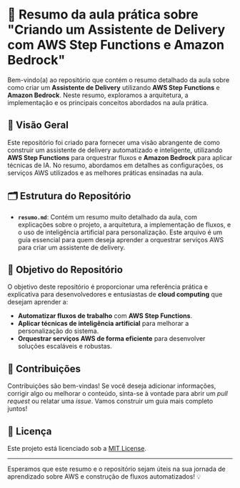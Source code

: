 # 📝 Resumo da aula prática sobre "Criando um Assistente de Delivery com AWS Step Functions e Amazon Bedrock"

Bem-vindo(a) ao repositório que contém o resumo detalhado da aula sobre como criar um **Assistente de Delivery** utilizando **AWS Step Functions** e **Amazon Bedrock**. Neste resumo, exploramos a arquitetura, a implementação e os principais conceitos abordados na aula prática.

## 📌 Visão Geral

Este repositório foi criado para fornecer uma visão abrangente de como construir um assistente de delivery automatizado e inteligente, utilizando **AWS Step Functions** para orquestrar fluxos e **Amazon Bedrock** para aplicar técnicas de IA. No resumo, abordamos em detalhes as configurações, os serviços AWS utilizados e as melhores práticas ensinadas na aula.

## 🗂 Estrutura do Repositório

- **`resumo.md`**: Contém um resumo muito detalhado da aula, com explicações sobre o projeto, a arquitetura, a implementação de fluxos, e o uso de inteligência artificial para personalização. Este arquivo é um guia essencial para quem deseja aprender a orquestrar serviços AWS para criar um assistente de delivery.

## 🚀 Objetivo do Repositório

O objetivo deste repositório é proporcionar uma referência prática e explicativa para desenvolvedores e entusiastas de **cloud computing** que desejam aprender a:

- **Automatizar fluxos de trabalho** com **AWS Step Functions**.
- **Aplicar técnicas de inteligência artificial** para melhorar a personalização do sistema.
- **Orquestrar serviços AWS de forma eficiente** para desenvolver soluções escaláveis e robustas.

## 🤝 Contribuições

Contribuições são bem-vindas! Se você deseja adicionar informações, corrigir algo ou melhorar o conteúdo, sinta-se à vontade para abrir um *pull request* ou relatar uma *issue*. Vamos construir um guia mais completo juntos!

## 📄 Licença

Este projeto está licenciado sob a [MIT License](./LICENSE).

---

Esperamos que este resumo e o repositório sejam úteis na sua jornada de aprendizado sobre AWS e construção de fluxos automatizados! 💡
